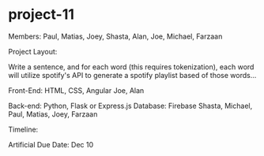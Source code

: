 # project-11
Members: Paul, Matias, Joey, Shasta, Alan, Joe, Michael, Farzaan

Project Layout:

Write a sentence, and for each word (this requires tokenization), each word will utilize spotify's API to generate a spotify playlist based of those words...


Front-End: HTML, CSS, Angular
Joe, Alan

Back-end: Python, Flask or Express.js
Database: Firebase
Shasta, Michael, Paul, Matias, Joey, Farzaan


Timeline:

Artificial Due Date: Dec 10


